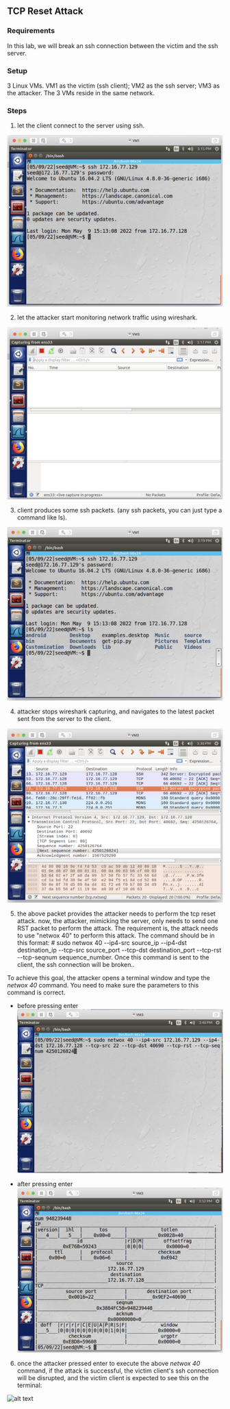 ## TCP Reset Attack

### Requirements 

In this lab, we will break an ssh connection between the victim and the ssh server.

### Setup

3 Linux VMs. VM1 as the victim (ssh client); VM2 as the ssh server; VM3 as the attacker. The 3 VMs reside in the same network.

### Steps

1. let the client connect to the server using ssh.

![alt text](lab-tcp-reset-ssh.png "Lab tcp reset ssh")

2. let the attacker start monitoring network traffic using wireshark.

![alt text](lab-tcp-reset-capture.png "Lab tcp reset capture")

3. client produces some ssh packets. (any ssh packets, you can just type a command like ls).

![alt text](lab-tcp-reset-ls.png "Lab tcp reset ls command")

4. attacker stops wireshark capturing, and navigates to the latest packet sent from the server to the client.

![alt text](lab-tcp-reset-latest-tcp.png "Lab tcp reset latest tcp")

5. the above packet provides the attacker needs to perform the tcp reset attack. now, the attacker, mimicking the server, only needs to send one RST packet to perform the attack. The requirement is, the attack needs to use "netwox 40" to perform this attack. The command should be in this format: # sudo netwox 40 --ip4-src source_ip --ip4-dst destination_ip --tcp-src source_port --tcp-dst destination_port --tcp-rst --tcp-seqnum sequence_number. Once this command is sent to the client, the ssh connection will be broken..

To achieve this goal, the attacker opens a terminal window and type the *netwox 40* command. You need to make sure the parameters to this command is correct.

- before pressing enter
![alt text](lab-tcp-reset-attack-before-enter.png "Lab tcp reset attack before enter command")

- after pressing enter
![alt text](lab-tcp-reset-attack-after-enter.png "Lab tcp reset attack after enter command")

6. once the attacker pressed enter to execute the above *netwox 40* command, if the attack is successful, the victim client's ssh connection will be disrupted, and the victim client is expected to see this on the terminal:

![alt text](lab-tcp-reset-attack-broken-pipe.png "Lab tcp reset attack successful")
